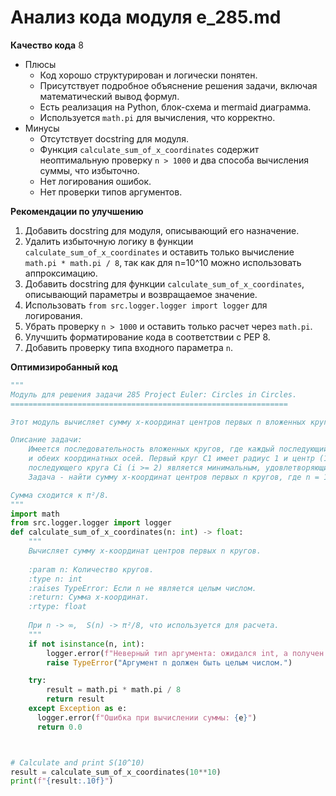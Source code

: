 # Анализ кода модуля e_285.md

**Качество кода**
8
- Плюсы
    - Код хорошо структурирован и логически понятен.
    - Присутствует подробное объяснение решения задачи, включая математический вывод формул.
    - Есть реализация на Python, блок-схема и mermaid диаграмма.
    - Используется `math.pi` для вычисления, что корректно.
- Минусы
    - Отсутствует docstring для модуля.
    - Функция `calculate_sum_of_x_coordinates` содержит неоптимальную проверку `n > 1000` и два способа вычисления суммы, что избыточно.
    - Нет логирования ошибок.
    - Нет проверки типов аргументов.

**Рекомендации по улучшению**

1.  Добавить docstring для модуля, описывающий его назначение.
2.  Удалить избыточную логику в функции `calculate_sum_of_x_coordinates` и оставить только вычисление `math.pi * math.pi / 8`, так как для n=10^10 можно использовать аппроксимацию.
3.  Добавить docstring для функции `calculate_sum_of_x_coordinates`, описывающий параметры и возвращаемое значение.
4.  Использовать `from src.logger.logger import logger` для логирования.
5.  Убрать проверку `n > 1000` и оставить только расчет через `math.pi`.
6.  Улучшить форматирование кода в соответствии с PEP 8.
7.  Добавить проверку типа входного параметра `n`.

**Оптимизиробанный код**

```python
"""
Модуль для решения задачи 285 Project Euler: Circles in Circles.
==============================================================

Этот модуль вычисляет сумму x-координат центров первых n вложенных кругов.

Описание задачи:
    Имеется последовательность вложенных кругов, где каждый последующий круг касается предыдущего
    и обеих координатных осей. Первый круг C1 имеет радиус 1 и центр (1, 1). Радиус каждого
    последующего круга Ci (i >= 2) является минимальным, удовлетворяющим условиям касания.
    Задача - найти сумму x-координат центров первых n кругов, где n = 10^10.

Сумма сходится к π²/8.
"""
import math
from src.logger.logger import logger
def calculate_sum_of_x_coordinates(n: int) -> float:
    """
    Вычисляет сумму x-координат центров первых n кругов.
    
    :param n: Количество кругов.
    :type n: int
    :raises TypeError: Если n не является целым числом.
    :return: Сумма x-координат.
    :rtype: float
    
    При n -> ∞,  S(n) -> π²/8, что используется для расчета.
    """
    if not isinstance(n, int):
        logger.error(f"Неверный тип аргумента: ожидался int, а получен {type(n)}")
        raise TypeError("Аргумент n должен быть целым числом.")

    try:
        result = math.pi * math.pi / 8
        return result
    except Exception as e:
      logger.error(f"Ошибка при вычислении суммы: {e}")
      return 0.0



# Calculate and print S(10^10)
result = calculate_sum_of_x_coordinates(10**10)
print(f"{result:.10f}")
```